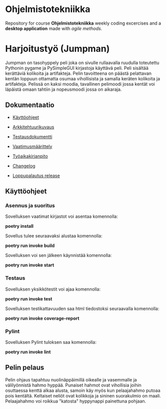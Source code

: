 # Ohjelmistotekniikka

Repository for course **Ohjelmistotekniikka** weekly coding excercises and a **desktop application** made with *agile methods*.

# Harjoitustyö (Jumpman)

Jumpman on tasohyppely peli joka on sivulle rullaavalla ruudulla toteutettu Pythonin pygame ja PySimpleGUI kirjastoja käyttävä peli. Peli sisältää kerättäviä kolikoita ja artifakteja. Pelin tavoitteena on päästä pelattavan kentän loppuun ottamatta osumaa vihollisista ja samalla keräten kolikoita ja artifakteja. Pelissä on kaksi moodia, tavallinen pelimoodi jossa kentät voi läpäistä omaan tahtiin ja nopeusmoodi jossa on aikaraja.  

## Dokumentaatio

- [Käyttöohjeet](https://github.com/JuhoSiitonen/ot-harjoitustyo/blob/master/documentation/k%C3%A4ytt%C3%B6ohjeet.md)

- [Arkkitehtuurikuvaus](https://github.com/JuhoSiitonen/ot-harjoitustyo/blob/master/documentation/arkkitehtuurikuvaus.md)

- [Testausdokumentti](https://github.com/JuhoSiitonen/ot-harjoitustyo/blob/master/documentation/testausdokumentti.md)

- [Vaatimusmäärittely](https://github.com/JuhoSiitonen/ot-harjoitustyo/blob/master/documentation/vaatimusmaarittely.md)

- [Työaikakirjanpito](https://github.com/JuhoSiitonen/ot-harjoitustyo/blob/master/documentation/tyoaikakirjanpito.md)

- [Changelog](https://github.com/JuhoSiitonen/ot-harjoitustyo/blob/master/documentation/changelog.md)

- [Loppupalautus release](https://github.com/JuhoSiitonen/ot-harjoitustyo/releases/tag/Loppupalautus)

## Käyttöohjeet

### Asennus ja suoritus

Sovelluksen vaatimat kirjastot voi asentaa komennolla:

**poetry install** 

Sovellus tulee seuraavaksi alustaa komennolla:

**poetry run invoke build**

Sovelluksen voi sen jälkeen käynnistää komennolla:

**poetry run invoke start**

### Testaus

Sovelluksen yksikkötestit voi ajaa komennolla:

**poetry run invoke test**

Sovelluksen testikattavuuden saa html tiedostoksi seuraavalla komennolla:

**poetry run invoke coverage-report**

### Pylint

Sovelluksen Pylint tuloksen saa komennolla:

**poetry run invoke lint**

## Pelin pelaus

Pelin ohjaus tapahtuu nuolinäppäimillä oikealle ja vasemmalle ja välilyönnistä hahmo hyppää. Punaiset hahmot ovat vihollisia joihin osuttaessa kenttä alkaa alusta, samoin käy myös kun pelaajahahmo putoaa pois kentältä. Keltaiset neliöt ovat kolikkoja ja sininen suorakulmio on maali. Pelaajahahmo voi roikkua "katosta" hyppynappi painettuna pohjaan. 






